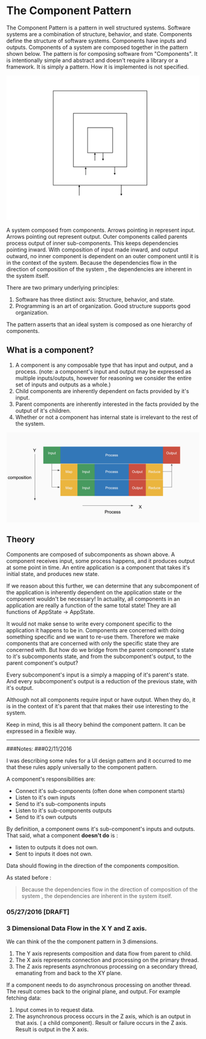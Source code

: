 # The Component Pattern

The Component Pattern is a pattern in well structured systems. Software systems are a combination of structure, behavior, and state. Components define the structure of software systems. Components have inputs and outputs. Components of a system are composed together in the pattern shown below. The pattern is for composing software from "Components". It is intentionally simple and abstract and doesn't require a library or a framework. It is simply a pattern. How it is implemented is not specified.


![](../resources/images/ComponentPattern.jpg)



 A system composed from components. Arrows pointing in represent input. Arrows pointing out represent output. Outer components called parents process output of inner sub-components. This keeps dependencies pointing inward. With composition of input made inward, and output outward, no inner component is dependent on an outer component until it is in the context of the system. Because the dependencies flow in the direction of composition of the system , the dependencies are inherent in the system itself.
 
 There are two primary underlying principles:

1. Software has three distinct axis: Structure, behavior, and state.
2. Programming is an art of organization. Good structure supports good organization.

The pattern asserts that an ideal system is composed as one hierarchy of components. 

## What is a component?
1. A component is any composable type that has input and output, and a process. (note: a component's input and output may be expressed as multiple inputs/outputs, however for reasoning we consider the entire set of inputs and outputs as a whole.)
2. Child components are inherently dependent on facts provided by it's input.
3. Parent components are inherently interested in the facts provided by the output of it's children.
4. Whether or not a component has internal state is irrelevant to the rest of the system.

 ![](../resources/images/Composition2.png)

## Theory
Components are composed of subcomponents as shown above. A component receives input, some process happens, and it produces output at some point in time.  An entire application is a component that takes it's initial state, and produces new state. 

If we reason about this further, we can determine that any subcomponent of the application is inherently dependent on the application state or the component wouldn't be necessary! In actuality, all components in an application are really a function of the same total state! They are all functions of AppState -> AppState.

It would not make sense to write every component specific to the application it happens to be in. Components are concerned with doing something specific and we want to re-use them. Therefore we make components that are concerned with only the specific state they are concerned with. But how do we bridge from the parent component's state to it's subcomponents state, and from the subcomponent's output, to the parent component's output?

Every subcomponent's input is a simply a mapping of it's parent's state. And every subcomponent's output is a reduction of the previous state, with it's output.

Although not all components require input or have output. When they do, it is in the context of it's parent that that makes their use interesting to the system.

Keep in mind, this is all theory behind the component pattern. It can be expressed in a flexible way.

---



###Notes:
###02/11/2016 

I was describing some rules for a UI design pattern and it occurred to me that these rules apply universally to the component pattern.

A component's responsibilities are: 

- Connect it's sub-components (often done when component starts)
- Listen to it's own inputs
- Send to it's sub-components inputs
- Listen to it's sub-components outputs
- Send to it's own outputs


By definition, a component owns it's sub-component's inputs and outputs. That said, what a component **doesn't do** is :
- listen to outputs it does not own.
- Sent to inputs it does not own.


Data should flowing in the direction of the components composition.

As stated before : 
> Because the dependencies flow in the direction of composition of the system , the dependencies are inherent in the system itself.

### 05/27/2016 [DRAFT]
### 3 Dimensional Data Flow in the X Y and Z axis.
We can think of the the component pattern in 3 dimensions. 

1. The Y axis represents composition and data flow from parent to child.
2. The X axis represents connection and processing on the primary thread. 
3. The Z axis represents asynchronous processing on a secondary thread, emanating from and back to the XY plane.


If a component needs to do asynchronous processing on another thread. The result comes back to the original plane, and output. For example fetching data:

1. Input comes in to request data.
2. The asynchronous process occurs in the Z axis, which is an output in that axis. ( a child component). Result or failure occurs in the Z axis. Result is output in the X axis.
